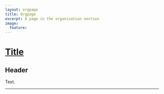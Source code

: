 ```yaml
---
layout: orgpage
title: Orgpage
excerpt: A page in the organisation section
image:
  feature:
---
```


# [Title]()

## Header

Text.

---

